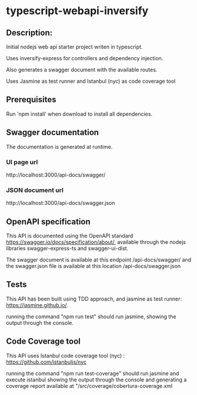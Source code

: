 # typescript-webapi-inversify

## Description:
Initial nodejs web api starter project writen in typescript.

Uses inversify-express for controllers and dependency injection.

Also generates a swagger document with the available routes.

Uses Jasmine as test runner and Istanbul (nyc) as code coverage tool

## Prerequisites
Run 'npm install' when download to install all dependencies.

## Swagger documentation
The documentation is generated at runtime.

### UI page url
http://localhost:3000/api-docs/swagger/

### JSON document url
http://localhost:3000/api-docs/swagger.json

## OpenAPI specification
This API is documented using the OpenAPI standard https://swagger.io/docs/specification/about/, available through the nodejs libraries swagger-express-ts and swagger-ui-dist.

The swagger document is available at this endpoint /api-docs/swagger/ and the swagger.json file is available at this location /api-docs/swagger.json

## Tests
This API has been built using TDD approach, and jasmine as test runner: https://jasmine.github.io/. 

running the command "npm run test" should run jasmine, showing the output through the console.


## Code Coverage tool
This API uses Istanbul code coverage tool (nyc) : https://github.com/istanbuljs/nyc

running the command "npm run test-coverage" should run jasmine and execute istanbul showing the output through the console and generating a coverage report available at "/src/coverage/cobertura-coverage.xml

